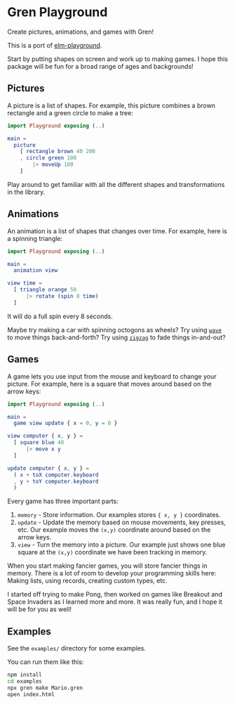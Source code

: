 # Gren Playground

Create pictures, animations, and games with Gren!

This is a port of [elm-playground](https://package.elm-lang.org/packages/evancz/elm-playground/latest/).

Start by putting shapes on screen and work up to making games. I hope this package will be fun for a broad range of ages and backgrounds!


## Pictures

A picture is a list of shapes. For example, this picture combines a brown rectangle and a green circle to make a tree:

```elm
import Playground exposing (..)

main =
  picture
    [ rectangle brown 40 200
    , circle green 100
        |> moveUp 100
    ]
```

Play around to get familiar with all the different shapes and transformations in the library.


## Animations

An animation is a list of shapes that changes over time. For example, here is a spinning triangle:

```elm
import Playground exposing (..)

main =
  animation view

view time =
  [ triangle orange 50
      |> rotate (spin 8 time)
  ]
```

It will do a full spin every 8 seconds.

Maybe try making a car with spinning octogons as wheels? Try using [`wave`](https://packages.gren-lang.org/package/blaix/gren-playground/latest/Playground#wave) to move things back-and-forth? Try using [`zigzag`](https://packages.gren-lang.org/package/blaix/gren-playground/latest/Playground#zigzag) to fade things in-and-out?


## Games

A game lets you use input from the mouse and keyboard to change your picture. For example, here is a square that moves around based on the arrow keys:

```elm
import Playground exposing (..)

main =
  game view update { x = 0, y = 0 }

view computer { x, y } =
  [ square blue 40
      |> move x y
  ]

update computer { x, y } =
  ( x + toX computer.keyboard
  , y + toY computer.keyboard
  )
```

Every game has three important parts:

1. `memory` - Store information. Our examples stores `{ x, y }` coordinates.
2. `update` - Update the memory based on mouse movements, key presses, etc. Our example moves the `(x,y)` coordinate around based on the arrow keys.
3. `view` - Turn the memory into a picture. Our example just shows one blue square at the `(x,y)` coordinate we have been tracking in memory.

When you start making fancier games, you will store fancier things in memory. There is a lot of room to develop your programming skills here: Making lists, using records, creating custom types, etc.

I started off trying to make Pong, then worked on games like Breakout and Space Invaders as I learned more and more. It was really fun, and I hope it will be for you as well!

## Examples

See the `examples/` directory for some examples.

You can run them like this:

```bash
npm install
cd examples
npx gren make Mario.gren
open index.html
```

